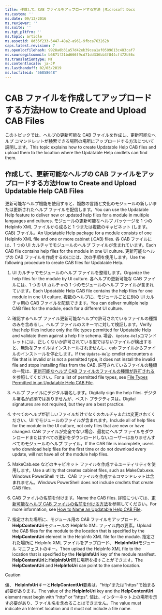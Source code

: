 ```yaml
---
title: 作成して、CAB ファイルをアップロードする方法 |Microsoft Docs
ms.custom: ''
ms.date: 09/13/2016
ms.reviewer: ''
ms.suite: ''
ms.tgt_pltfrm: ''
ms.topic: article
ms.assetid: 8d35f233-5447-48a2-a961-9fbca763262b
caps.latest.revision: 7
ms.openlocfilehash: 9928a0b31a57d42eb39cea1af0509613c483caf7
ms.sourcegitcommit: b6871f21bd666f9cd71dd336bb3f844cf472b56c
ms.translationtype: MT
ms.contentlocale: ja-JP
ms.lasthandoff: 02/03/2019
ms.locfileid: "56858648"
---
```

# <a name="how-to-create-and-upload-cab-files"></a><span data-ttu-id="e42ad-102">CAB ファイルを作成してアップロードする方法</span><span class="sxs-lookup"><span data-stu-id="e42ad-102">How to Create and Upload CAB Files</span></span>

<span data-ttu-id="e42ad-103">このトピックでは、ヘルプの更新可能な CAB ファイルを作成し、更新可能なヘルプ コマンドレットが検索できる場所の場所にアップロードする方法について説明します。</span><span class="sxs-lookup"><span data-stu-id="e42ad-103">This topic explains how to create Updatable Help CAB files and upload them to the location where the Updatable Help cmdlets can find them.</span></span>

## <a name="how-to-create-and-upload-updatable-help-cab-files"></a><span data-ttu-id="e42ad-104">作成して、更新可能なヘルプの CAB ファイルをアップロードする方法</span><span class="sxs-lookup"><span data-stu-id="e42ad-104">How to Create and Upload Updatable Help CAB Files</span></span>

<span data-ttu-id="e42ad-105">更新可能なヘルプ機能を使用すると、複数の言語と文化のモジュールの新しいまたは更新されたヘルプ ファイルを配信します。</span><span class="sxs-lookup"><span data-stu-id="e42ad-105">You can use the Updatable Help feature to deliver new or updated help files for a module in multiple languages and cultures.</span></span> <span data-ttu-id="e42ad-106">モジュールの更新可能なヘルプ パッケージを 1 つの HelpInfo XML ファイルから成ると 1 つまたは複数のキャビネット (します。CAB) ファイル。</span><span class="sxs-lookup"><span data-stu-id="e42ad-106">An Updatable Help package for a module consists of one HelpInfo XML file and one or more cabinet (.CAB) files.</span></span> <span data-ttu-id="e42ad-107">各 CAB ファイルには、1 つの UI カルチャでモジュールのヘルプ ファイルが含まれています。</span><span class="sxs-lookup"><span data-stu-id="e42ad-107">Each CAB file contains help files for the module in one UI culture.</span></span> <span data-ttu-id="e42ad-108">更新可能なヘルプの CAB ファイルを作成するのにには、次の手順を使用します。</span><span class="sxs-lookup"><span data-stu-id="e42ad-108">Use the following procedure to create CAB files for Updatable Help.</span></span>

1. <span data-ttu-id="e42ad-109">UI カルチャでモジュールのヘルプ ファイルを整理します。</span><span class="sxs-lookup"><span data-stu-id="e42ad-109">Organize the help files for the module by UI culture.</span></span> <span data-ttu-id="e42ad-110">各ヘルプの更新可能な CAB ファイルには、1 つの UI カルチャの 1 つのモジュールのヘルプ ファイルが含まれています。</span><span class="sxs-lookup"><span data-stu-id="e42ad-110">Each Updatable Help CAB file contains the help files for one module in one UI culture.</span></span> <span data-ttu-id="e42ad-111">複数のヘルプに、モジュールごとに別の UI カルチャ用の CAB ファイルを配信できます。</span><span class="sxs-lookup"><span data-stu-id="e42ad-111">You can deliver multiple help CAB files for the module, each for a different UI culture.</span></span>

2. <span data-ttu-id="e42ad-112">確認するヘルプ ファイル更新可能なヘルプで許可されているファイルの種類のみを含めるし、ヘルプ ファイルのスキーマに対して検証します。</span><span class="sxs-lookup"><span data-stu-id="e42ad-112">Verify that help files include only the file types permitted for Updatable Help and validate them against a help file schema.</span></span> <span data-ttu-id="e42ad-113">場合、`Update-Help`コマンドレットには、正しくないか許可されている型ではないファイルが検出すると、無効なファイルはインストールされませんし、cab ファイルからファイルのインストールを停止します。</span><span class="sxs-lookup"><span data-stu-id="e42ad-113">If the `Update-Help` cmdlet encounters a file that is invalid or is not a permitted type, it does not install the invalid file and stops installing files from the CAB.</span></span> <span data-ttu-id="e42ad-114">許可されているファイルの種類の一覧は、[更新可能なヘルプ CAB ファイルのファイルの種類が許可される](./file-types-permitted-in-an-updatable-help-cab-file.md)を参照してください。</span><span class="sxs-lookup"><span data-stu-id="e42ad-114">For a list of permitted file types, see [File Types Permitted in an Updatable Help CAB File](./file-types-permitted-in-an-updatable-help-cab-file.md).</span></span>

3. <span data-ttu-id="e42ad-115">ヘルプ ファイルにデジタル署名します。</span><span class="sxs-lookup"><span data-stu-id="e42ad-115">Digitally sign the help files.</span></span> <span data-ttu-id="e42ad-116">デジタル署名が必須ではありませんが、ベスト プラクティスは。</span><span class="sxs-lookup"><span data-stu-id="e42ad-116">Digital signatures are not required, but they are a best practice.</span></span>

4. <span data-ttu-id="e42ad-117">すべてのヘルプが新しいファイルだけでなくのカルチャまたは変更されてください、UI でモジュールのファイルが含まれます。</span><span class="sxs-lookup"><span data-stu-id="e42ad-117">Include all of help files for the module in the UI culture, not only files that are new or have changed.</span></span> <span data-ttu-id="e42ad-118">CAB ファイルが完全でない場合、最初にヘルプ ファイルをダウンロードまたはすべての更新をダウンロードしないユーザーはありませんすべてのモジュールのヘルプ ファイル。</span><span class="sxs-lookup"><span data-stu-id="e42ad-118">If the CAB file is incomplete, users who download help files for the first time or do not download every update, will not have all of the module help files.</span></span>

5. <span data-ttu-id="e42ad-119">MakeCab.exe などのキャビネット ファイルを作成するユーティリティを使用します。</span><span class="sxs-lookup"><span data-stu-id="e42ad-119">Use a utility that creates cabinet files, such as MakeCab.exe.</span></span> <span data-ttu-id="e42ad-120">Windows PowerShell では、CAB ファイルを作成するコマンドレットは含まれません。</span><span class="sxs-lookup"><span data-stu-id="e42ad-120">Windows PowerShell does not include cmdlets that create CAB files.</span></span>

6. <span data-ttu-id="e42ad-121">CAB ファイルの名前を付けます。</span><span class="sxs-lookup"><span data-stu-id="e42ad-121">Name the CAB files.</span></span> <span data-ttu-id="e42ad-122">詳細については、[更新可能なヘルプ CAB ファイルの名前を付ける方法](./how-to-name-an-updatable-help-cab-file.md)を参照してください。</span><span class="sxs-lookup"><span data-stu-id="e42ad-122">For more information, see [How to Name an Updatable Help CAB File](./how-to-name-an-updatable-help-cab-file.md).</span></span>

7. <span data-ttu-id="e42ad-123">指定された場所に、モジュール用の CAB ファイルをアップロード、 **HelpContentUri**モジュールの HelpInfo XML ファイル内の要素。</span><span class="sxs-lookup"><span data-stu-id="e42ad-123">Upload the CAB files for the module to the location that is specified by the **HelpContentUri** element in the HelpInfo XML file for the module.</span></span> <span data-ttu-id="e42ad-124">指定された場所に HelpInfo XML ファイルをアップロード、 **HelpInfoUri**モジュール マニフェストのキー。</span><span class="sxs-lookup"><span data-stu-id="e42ad-124">Then upload the HelpInfo XML file to the location that is specified by the **HelpInfoUri** key of the module manifest.</span></span> <span data-ttu-id="e42ad-125">**HelpContentUri**と**HelpInfoUri**同じ場所を指すことができます。</span><span class="sxs-lookup"><span data-stu-id="e42ad-125">The **HelpContentUri** and **HelpInfoUri** can point to the same location.</span></span>

> [!CAUTION]
> <span data-ttu-id="e42ad-126">値、 **HelpInfoUri**キーと**HelpContentUri**要素は、"http"または"https"で始まる必要があります。</span><span class="sxs-lookup"><span data-stu-id="e42ad-126">The value of the **HelpInfoUri** key and the **HelpContentUri** element must begin with "http" or "https".</span></span> <span data-ttu-id="e42ad-127">値は、インターネット上の場所を示す必要があり、ファイル名を含めることはできません。</span><span class="sxs-lookup"><span data-stu-id="e42ad-127">The value must indicate an Internet location and it must not include a file name.</span></span>
